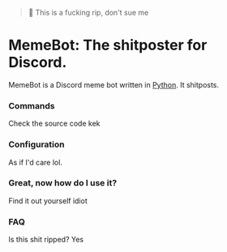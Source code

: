 > :loudspeaker: This is a fucking rip, don't sue me

# MemeBot: The shitposter for Discord.

MemeBot is a Discord meme bot written in [Python](https://www.python.org "Python homepage"). It shitposts.



### Commands

Check the source code kek

### Configuration

As if I'd care lol.

### Great, now how do I use it?
Find it out yourself idiot

### FAQ

Is this shit ripped? Yes